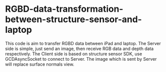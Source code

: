 # RGBD-data-transformation-between-structure-sensor-and-laptop
This code is aim to transfer RGBD data between iPad and laptop.
The Server side is simple, just send an image, then receive RGB data and depth data respectively.
The Client side is based on structure sensor SDK, use GCDAsyncSocket to connect to Server. The image which is sent by Server will replace surface normals view.